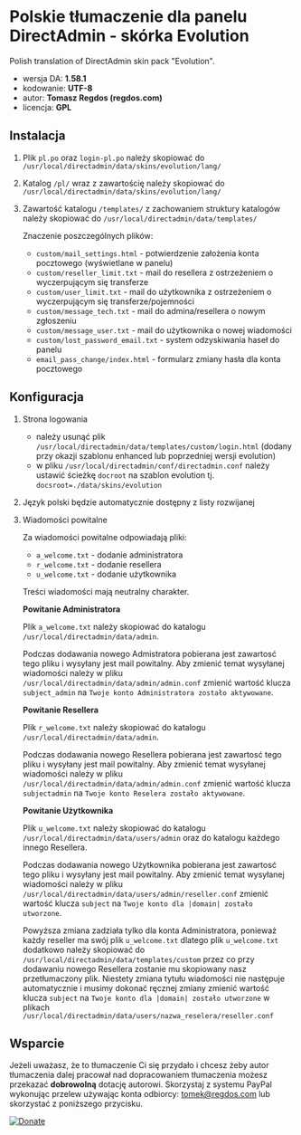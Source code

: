 # Polskie tłumaczenie dla panelu DirectAdmin - skórka Evolution

Polish translation of DirectAdmin skin pack "Evolution".

* wersja DA: **1.58.1**
* kodowanie: **UTF-8**
* autor: **Tomasz Regdos (regdos.com)**
* licencja: **GPL**

## Instalacja

1. Plik `pl.po` oraz `login-pl.po` należy skopiować do `/usr/local/directadmin/data/skins/evolution/lang/`

1. Katalog `/pl/` wraz z zawartościę należy skopiować do `/usr/local/directadmin/data/skins/evolution/lang/`

1. Zawartość katalogu `/templates/` z zachowaniem struktury katalogów należy skopiować do `/usr/local/directadmin/data/templates/`

   Znaczenie poszczególnych plików:
     * `custom/mail_settings.html` - potwierdzenie założenia konta pocztowego (wyświetlane w panelu)
     * `custom/reseller_limit.txt` - mail do resellera z ostrzeżeniem o wyczerpującym się transferze
     * `custom/user_limit.txt` - mail do użytkownika z ostrzeżeniem o wyczerpującym się transferze/pojemności
     * `custom/message_tech.txt` - mail do admina/resellera o nowym zgłoszeniu
     * `custom/message_user.txt` - mail do użytkownika o nowej wiadomości
     * `custom/lost_password_email.txt` - system odzyskiwania haseł do panelu
     * `email_pass_change/index.html` - formularz zmiany hasła dla konta pocztowego

## Konfiguracja

1. Strona logowania
   * należy usunąć plik ```/usr/local/directadmin/data/templates/custom/login.html``` (dodany przy okazji szablonu enhanced lub poprzedniej wersji evolution)
   * w pliku ```/usr/local/directadmin/conf/directadmin.conf``` należy ustawić ścieżkę  ```docroot``` na szablon evolution tj. ```docsroot=./data/skins/evolution```

1. Język polski będzie automatycznie dostępny z listy rozwijanej

1. Wiadomości powitalne

   Za wiadomości powitalne odpowiadają pliki:
     * `a_welcome.txt` - dodanie administratora
     * `r_welcome.txt` - dodanie resellera
     * `u_welcome.txt` - dodanie użytkownika

   Treści wiadomości mają neutralny charakter.

   **Powitanie Administratora**

   Plik `a_welcome.txt` należy skopiować do katalogu `/usr/local/directadmin/data/admin`.

   Podczas dodawania nowego Admistratora pobierana jest zawartosć tego pliku i wysyłany jest mail powitalny. Aby zmienić temat wysyłanej wiadomości należy w pliku `/usr/local/directadmin/data/admin/admin.conf` zmienić wartość klucza `subject_admin` na `Twoje konto Administratora zostało aktywowane`.

   **Powitanie Resellera**

   Plik `r_welcome.txt` należy skopiować do katalogu `/usr/local/directadmin/data/admin`.

   Podczas dodawania nowego Resellera pobierana jest zawartosć tego pliku i wysyłany jest mail powitalny. Aby zmienić temat wysyłanej wiadomości należy w pliku `/usr/local/directadmin/data/admin/admin.conf` zmienić wartość klucza `subjectadmin` na `Twoje konto Reselera zostało aktywowane`.

   **Powitanie Użytkownika**

   Plik `u_welcome.txt` należy skopiować do katalogu `/usr/local/directadmin/data/users/admin` oraz do katalogu każdego innego Resellera.

   Podczas dodawania nowego Użytkownika pobierana jest zawartosć tego pliku i wysyłany jest mail powitalny. Aby zmienić temat wysyłanej wiadomości należy w pliku `/usr/local/directadmin/data/users/admin/reseller.conf` zmienić wartość klucza `subject` na `Twoje konto dla |domain| zostało utworzone`.

   Powyższa zmiana zadziała tylko dla konta Administratora, ponieważ każdy reseller ma swój plik `u_welcome.txt` dlatego plik `u_welcome.txt` dodatkowo należy skopiować do `/usr/local/directadmin/data/templates/custom` przez co przy dodawaniu nowego Resellera zostanie mu skopiowany nasz przetłumaczony plik. Niestety zmiana tytułu wiadomości nie następuje automatycznie i musimy dokonać ręcznej zmiany zmienić wartość klucza `subject` na `Twoje konto dla |domain| zostało utworzone` w plikach `/usr/local/directadmin/data/users/nazwa_reselera/reseller.conf`

## Wsparcie
Jeżeli uważasz, że to tłumaczenie Ci się przydało i chcesz żeby autor tłumaczenia dalej pracował nad dopracowaniem tłumaczenia możesz przekazać **dobrowolną**  dotację autorowi. Skorzystaj z systemu PayPal wykonując przelew używając konta odbiorcy: tomek@regdos.com lub skorzystać z  poniższego przycisku.

[![Donate](https://img.shields.io/badge/Donate-PayPal-green.svg)](https://www.paypal.com/cgi-bin/webscr?cmd=_donations&business=JF2TKCR489V5A&lc=PL&item_name=Wspacie%20tlumaczenia%20DirectAdmin&currency_code=PLN)